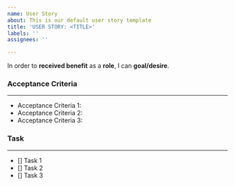 ```yaml
---
name: User Story
about: This is our default user story template
title: 'USER STORY: <TITLE>'
labels: ''
assignees: ''

---
```


In order to **received benefit** as a **role**, I can **goal/desire**.
### Acceptance Criteria
---
* Acceptance Criteria 1:
* Acceptance Criteria 2:
* Acceptance Criteria 3:
### Task
---
- [] Task 1
- [] Task 2
- [] Task 3
